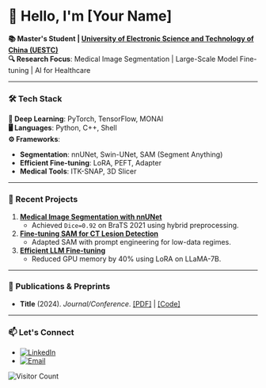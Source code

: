# 👋 Hello, I'm [Your Name]  

**📚 Master's Student | [University of Electronic Science and Technology of China (UESTC)](https://www.uestc.edu.cn/)**  
**🔍 Research Focus**: Medical Image Segmentation | Large-Scale Model Fine-tuning | AI for Healthcare  

---

### 🛠️ Tech Stack  
**🧠 Deep Learning**: PyTorch, TensorFlow, MONAI  
**🖥️ Languages**: Python, C++, Shell  
**⚙️ Frameworks**:  
- ​**Segmentation**: nnUNet, Swin-UNet, SAM (Segment Anything)  
- ​**Efficient Fine-tuning**: LoRA, PEFT, Adapter  
- ​**Medical Tools**: ITK-SNAP, 3D Slicer  

---

### 🌟 Recent Projects  
1. ​**[Medical Image Segmentation with nnUNet](https://github.com/your-repo-link)**  
   - Achieved `Dice=0.92` on BraTS 2021 using hybrid preprocessing.  
2. ​**[Fine-tuning SAM for CT Lesion Detection](https://github.com/your-repo-link)**  
   - Adapted SAM with prompt engineering for low-data regimes.  
3. ​**[Efficient LLM Fine-tuning](https://github.com/your-repo-link)**  
   - Reduced GPU memory by 40% using LoRA on LLaMA-7B.  

---

### 📝 Publications & Preprints  
- ​**Title** (2024). *Journal/Conference*. [[PDF]](#) | [[Code]](#)  

---

### 📫 Let's Connect  
- [![LinkedIn](https://img.shields.io/badge/LinkedIn-0077B5?style=flat&logo=linkedin&logoColor=white)](your-linkedin-link)  
- [![Email](https://img.shields.io/badge/Email-D14836?style=flat&logo=gmail&logoColor=white)](mailto:your-email@example.com)  

![Visitor Count](https://visitor-badge.glitch.me/badge?page_id=your-github-username.your-repo-name)  
